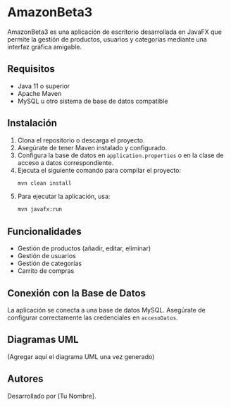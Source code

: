 # AmazonBeta3

AmazonBeta3 es una aplicación de escritorio desarrollada en JavaFX que permite la gestión de productos, usuarios y categorías mediante una interfaz gráfica amigable.

## Requisitos

- Java 11 o superior
- Apache Maven
- MySQL u otro sistema de base de datos compatible

## Instalación

1. Clona el repositorio o descarga el proyecto.
2. Asegúrate de tener Maven instalado y configurado.
3. Configura la base de datos en `application.properties` o en la clase de acceso a datos correspondiente.
4. Ejecuta el siguiente comando para compilar el proyecto:
   ```sh
   mvn clean install
   ```
5. Para ejecutar la aplicación, usa:
   ```sh
   mvn javafx:run
   ```

## Funcionalidades

- Gestión de productos (añadir, editar, eliminar)
- Gestión de usuarios
- Gestión de categorías
- Carrito de compras

## Conexión con la Base de Datos

La aplicación se conecta a una base de datos MySQL. Asegúrate de configurar correctamente las credenciales en `accesoDatos`.

## Diagramas UML

(Agregar aquí el diagrama UML una vez generado)

## Autores

Desarrollado por [Tu Nombre].

